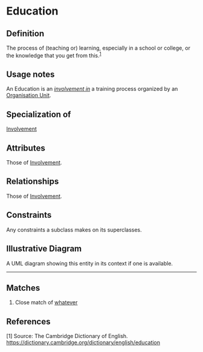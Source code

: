 # Education

## Definition
The process of (teaching or) learning, especially in a school or college, or the knowledge that you get from this.<sup>[1](#fn1)</sup>

## Usage notes
An Education is an *[involvement in](../entities/Involvement.md#user-content-rel__in)* a training process organized by an [Organisation Unit](../entities/Organisation_Unit.md).

## Specialization of
[Involvement](./entities/Involvement.md)

## Attributes
Those of [Involvement](./entities/Involvement.md).

## Relationships
Those of [Involvement](./entities/Involvement.md).

## Constraints
Any constraints a subclass makes on its superclasses.

## Illustrative Diagram
A UML diagram showing this entity in its context if one is available.

---
## Matches
1. Close match of [whatever](url)

## References
<a name="fn1">\[1\]</a> Source: The Cambridge Dictionary of English. https://dictionary.cambridge.org/dictionary/english/education
